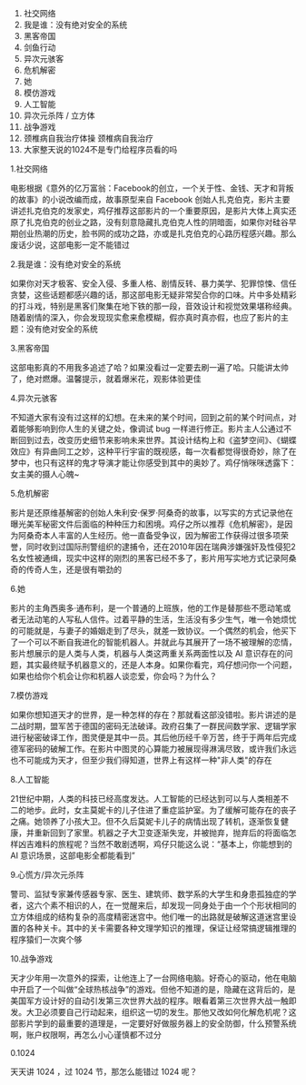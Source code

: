 1. 社交网络
2. 我是谁：没有绝对安全的系统
3. 黑客帝国
4. 剑鱼行动
5. 异次元骇客
6. 危机解密
7. 她
8. 模仿游戏
9. 人工智能
10. 异次元杀阵 / 立方体
11. 战争游戏
12. 颈椎病自我治疗体操 颈椎病自我治疗
13. 大家整天说的1024不是专门给程序员看的吗



1.社交网络

电影根据《意外的亿万富翁：Facebook的创立，一个关于性、金钱、天才和背叛的故事》的小说改编而成，故事原型来自 Facebook 创始人扎克伯克，影片主要讲述扎克伯克的发家史，鸡仔推荐这部影片的一个重要原因，是影片大体上真实还原了扎克伯克的创业之路，没有刻意隐藏扎克伯克人性的阴暗面，如果你对硅谷早期创业热潮的历史，脸书网的成功之路，亦或是扎克伯克的心路历程感兴趣。那么废话少说，这部电影一定不能错过



2.我是谁：没有绝对安全的系统

如果你对天才极客、安全入侵、多重人格、剧情反转、暴力美学、犯罪惊悚、信任贪婪，这些话题都感兴趣的话，那这部电影无疑非常契合你的口味。片中多处精彩的打斗戏，特别是黑客们聚集在地下铁的那一段，音效设计和视觉效果堪称经典。随着剧情的深入，你会发现现实愈来愈模糊，假亦真时真亦假，也应了影片的主题：没有绝对安全的系统



3.黑客帝国

这部电影真的不用我多追述了哈？如果没看过一定要去刷一遍了哈。只能讲太帅了，绝对燃爆。温馨提示，就着爆米花，观影体验更佳



4.异次元骇客

不知道大家有没有过这样的幻想。在未来的某个时间，回到之前的某个时间点，对着能够影响到你人生的关键之处，像调试 bug 一样进行修正。影片主人公通过不断回到过去，改变历史细节来影响未来世界。其设计结构上和《盗梦空间》、《蝴蝶效应》有异曲同工之妙，这种平行宇宙的既视感，每一次看都觉得很奇妙，除了在梦中，也只有这样的鬼才导演才能让你感受到其中的奥妙了。鸡仔悄咪咪透露下：女主美的摄人心魄~



5.危机解密

影片是还原维基解密的创始人朱利安·保罗·阿桑奇的故事，以写实的方式记录他在曝光美军秘密文件后面临的种种压力和困境。鸡仔之所以推荐《危机解密》，是因为阿桑奇本人丰富的人生经历。他一直备受争议，因为解密工作获得过很多项荣誉，同时收到过国际刑警组织的逮捕令，还在2010年因在瑞典涉嫌强奸及性侵犯2名女性被通缉，现实中这样的刚烈的黑客已经不多了，影片用写实地方式记录阿桑奇的传奇人生，还是很有嚼劲的



6.她

影片的主角西奥多·通布利，是一个普通的上班族，他的工作是替那些不愿动笔或者无法动笔的人写私人信件。过着平静的生活，生活没有多少生气，唯一令她烦忧的可能就是，与妻子的婚姻走到了尽头，就差一致协议。一个偶然的机会，他买下了一个可以不断自我进化的智能机器人。并就此与其展开了一场不被理解的恋情，影片想展示的是人类与人类，机器与人类这两重关系两面性以及 AI 意识存在的问题，其实最终赋予机器意义的，还是人本身。如果你看完，鸡仔想问你一个问题，如果也给你个机会让你和机器人谈恋爱，你会吗？为什么？



7.模仿游戏

如果你想知道天才的世界，是一种怎样的存在？那就看这部没错啦。影片讲述的是二战时期，盟军苦于德国的密码无法破译。政府召集了一群民间数学家、逻辑学家进行秘密破译工作，图灵便是其中一员。其后他历经千辛万苦，终于于两年后完成德军密码的破解工作。在影片中图灵的心算能力被展现得淋漓尽致，或许我们永远也不可能成为天才，但至少我们得知道，世界上有这样一种"非人类"的存在



8.人工智能

21世纪中期，人类的科技已经高度发达。人工智能的已经达到可以与人类相差不二的地步。此时，女主莫妮卡的儿子住进了重症监护室。为了缓解可能存在的丧子之痛。她领养了小孩大卫。但不久后莫妮卡儿子的病情出现了转机，逐渐恢复健康，并重新回到了家里。机器之子大卫变逐渐失宠，并被抛弃，抛弃后的将面临怎样凶吉难料的旅程呢？当然不敢剧透啊，鸡仔只能这么说：“基本上，你能想到的 AI 意识场景，这部电影全都能看到”



9.心慌方/异次元杀阵

警司、监狱专家兼传感器专家、医生、建筑师、数学系的大学生和身患孤独症的学者，这六个素不相识的人，在一觉醒来后，却发现一同身处于由一个个形状相同的立方体组成的结构复杂的高度精密迷宫中。他们唯一的出路就是破解这道迷宫里设置的各种关卡。其中的关卡需要各种文理学知识的推理，保证让经常搞逻辑推理的程序猿们一次爽个够



10.战争游戏

天才少年用一次意外的探索，让他连上了一台网络电脑。好奇心的驱动，他在电脑中开启了一个叫做“全球热核战争”的游戏。但他不知道的是，隐藏在这背后的，是美国军方设计好的自动引发第三次世界大战的程序。眼看着第三次世界大战一触即发。大卫必须要自己行动起来，组织这一切的发生。那他又改如何化解危机呢？这部影片学到的最重要的道理是，一定要好好做服务器上的安全防御，什么预警系统啊，账户权限啊，再怎么小心谨慎都不过分



0.1024

天天讲 1024 ，过 1024 节，那怎么能错过 1024 呢？

